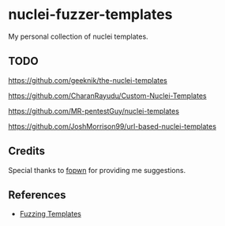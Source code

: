 # nuclei-fuzzer-templates

My personal collection of nuclei templates.

## TODO

https://github.com/geeknik/the-nuclei-templates

https://github.com/CharanRayudu/Custom-Nuclei-Templates

https://github.com/MR-pentestGuy/nuclei-templates

https://github.com/JoshMorrison99/url-based-nuclei-templates

## Credits

Special thanks to [fopwn](https://github.com/notnci) for providing me suggestions.

## References

- [Fuzzing Templates](https://github.com/projectdiscovery/fuzzing-templates)
